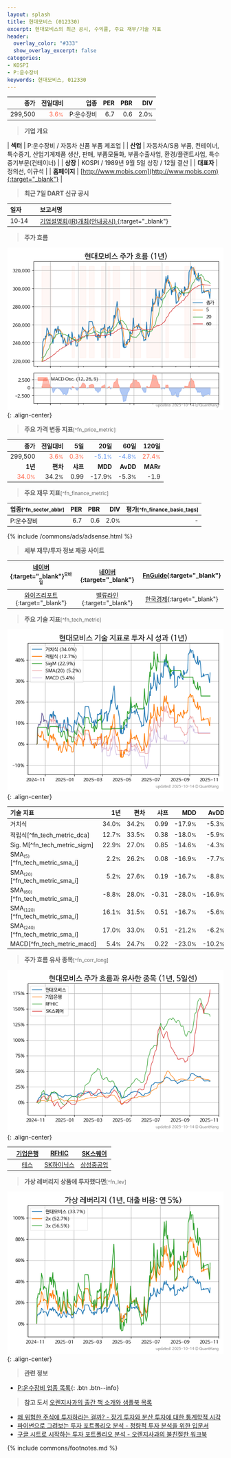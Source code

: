 ```yaml
---
layout: splash
title: 현대모비스 (012330)
excerpt: 현대모비스의 최근 공시, 수익률, 주요 재무/기술 지표
header:
  overlay_color: "#333"
  show_overlay_excerpt: false
categories:
- KOSPI
- P:운수장비
keywords: 현대모비스, 012330
---
```


| **종가** | **전일대비** | **업종** | **PER** | **PBR** | **DIV** |
| -------: | -----------: | -------: | ------: | ------: | ------: |
| 299,500 | <span style="color: tomato">3.6<small>%</small></span> | P:운수장비 | 6.7 | 0.6 | 2.0<small>%</small> |

<!-- more -->


> **기업 개요**<a id="company"></a>

| <span style="white-space:nowrap;">**섹터**</span> | P:운수장비 / 자동차 신품 부품 제조업 |
| <span style="white-space:nowrap;">**산업**</span> | 자동차A/S용 부품, 컨테이너, 특수중기, 산업기계제품 생산, 판매, 부품모듈화, 부품수출사업, 환경/플랜트사업, 특수중기부문(컨테이너) |
| <span style="white-space:nowrap;">**상장**</span> | KOSPI / 1989년 9월 5일 상장 / 12월 결산 |
| <span style="white-space:nowrap;">**대표자**</span> | 정의선, 이규석 |
| <span style="white-space:nowrap;">**홈페이지**</span> | [http://www.mobis.com](http://www.mobis.com){:target="_blank"} |


> **최근 7일 DART 신규 공시**<a id="dart"></a>

| **일자** |      | **보고서명** |
| :------- | :--- | :----------- |
| 10&#x2011;14 | | [기업설명회(IR)개최(안내공시)              ](https://dart.fss.or.kr/dsaf001/main.do?rcpNo=20251014800306){:target="_blank"} |


> **주가 흐름**<a id="price"></a>

![012330](/stock/images/012330.png){: .align-center}


> **주요 가격 변동 지표**<small>[^fn_price_metric]</small>

| **종가** | **전일대비** | **5일** | **20일** | **60일** | **120일** |
| -------: | -----------: | ------: | -------: | -------: | --------: |
| 299,500 | <span style="color: tomato">3.6<small>%</small></span> | <span style="color: tomato">0.3<small>%</small></span> | <span style="color: cornflowerblue">-5.1<small>%</small></span> | <span style="color: cornflowerblue">-4.8<small>%</small></span> | <span style="color: tomato">27.4<small>%</small></span> |
| **1년** | **편차** | **샤프** | **MDD** | **AvDD** | **MARr** |
| <span style="color: tomato">34.0<small>%</small></span> | 34.2<small>%</small> | 0.99 | -17.9<small>%</small> | -5.3<small>%</small> | -1.9 |


> **주요 재무 지표**<small>[^fn_finance_metric]</small>

| **업종**<small>[^fn_sector_abbr]</small> | **PER** | **PBR** | **DIV** | **평가**<small>[^fn_finance_basic_tags]</small> |
| :--------------------------------------- | ------: | ------: | ------: | ----------------------------------------------: |
| P:운수장비 | 6.7 | 0.6 | 2.0<small>%</small> | - |



{% include /commons/ads/adsense.html %}

> **세부 재무/투자 정보 제공 사이트**

| [네이버](https://m.stock.naver.com/domestic/stock/012330/finance/summary){:target="_blank"}<sup><small>모바일</small></sup> | [네이버](https://finance.naver.com/item/coinfo.naver?code=012330){:target="_blank"} | [FnGuide](https://comp.fnguide.com/SVO2/ASP/SVD_Invest.asp?gicode=A012330&MenuYn=Y){:target="_blank"} |
| :---: | :---: | :---: |
| [와이즈리포트](https://comp.wisereport.co.kr/company/c1040001.aspx?cmp_cd=012330){:target="_blank"} | [밸류라인](https://www.valueline.co.kr/finance/summary/012330){:target="_blank"} | [한국경제](https://markets.hankyung.com/stock/012330/financial-summary){:target="_blank"} |


> **주요 기술 지표**<small>[^fn_tech_metric]</small>


![012330](/stock/images/012330_tech.png){: .align-center}

| **기술 지표** | **1년** | **편차** | **샤프** | **MDD** | **AvDD** |
| :------------ | ------: | -----------: | -------: | ------: | -------: |
| 거치식 | 34.0<small>%</small> | 34.2<small>%</small> | 0.99 | -17.9<small>%</small> | -5.3<small>%</small> |
| 적립식[^fn_tech_metric_dca] | 12.7<small>%</small> | 33.5<small>%</small> | 0.38 | -18.0<small>%</small> | -5.9<small>%</small> |
| Sig. M[^fn_tech_metric_sigm] | 22.9<small>%</small> | 27.0<small>%</small> | 0.85 | -14.6<small>%</small> | -4.3<small>%</small> |
| SMA<small><sub>(5)</sub></small>[^fn_tech_metric_sma_i] | 2.2<small>%</small> | 26.2<small>%</small> | 0.08 | -16.9<small>%</small> | -7.7<small>%</small> |
| SMA<small><sub>(20)</sub></small>[^fn_tech_metric_sma_i] | 5.2<small>%</small> | 27.6<small>%</small> | 0.19 | -16.7<small>%</small> | -8.8<small>%</small> |
| SMA<small><sub>(60)</sub></small>[^fn_tech_metric_sma_i] | -8.8<small>%</small> | 28.0<small>%</small> | -0.31 | -28.0<small>%</small> | -16.9<small>%</small> |
| SMA<small><sub>(120)</sub></small>[^fn_tech_metric_sma_i] | 16.1<small>%</small> | 31.5<small>%</small> | 0.51 | -16.7<small>%</small> | -5.6<small>%</small> |
| SMA<small><sub>(240)</sub></small>[^fn_tech_metric_sma_i] | 17.0<small>%</small> | 33.0<small>%</small> | 0.51 | -21.2<small>%</small> | -6.2<small>%</small> |
| MACD[^fn_tech_metric_macd] | 5.4<small>%</small> | 24.7<small>%</small> | 0.22 | -23.0<small>%</small> | -10.2<small>%</small> |


> **주가 흐름 유사 종목**<a id="corr"></a><small>[^fn_corr_long]</small>

![012330](/stock/images/012330_corr.png){: .align-center}

|       | [기업은행](/024110/) | [RFHIC](/218410/) | [SK스퀘어](/402340/) |
| :---: | :------------------------------------: | :------------------------------------: | :------------------------------------: |
|       | [테스](/095610/) | [SK하이닉스](/000660/) | [삼성중공업](/010140/) |


> **가상 레버리지 상품에 투자했다면**<a id="2x"></a><small>[^fn_lev]</small>

![012330](/stock/images/012330_2x.png){: .align-center}


> **관련 정보**

- [P:운수장비 업종 목록](/stats/sector/kospi_업종_운수장비_종목/){: .btn .btn--info}

> **참고 도서** [오렌지사과의 출간 책 소개와 샘플북 목록](https://kongdori.tistory.com/691)

- [왜 위험한 주식에 투자하라는 걸까? - 장기 투자와 분산 투자에 대한 통계학적 시각](https://kongdori.tistory.com/421)
- [파이썬으로 그려보는 투자 포트폴리오 분석  - 정량적 투자 분석을 위한 입문서](https://kongdori.tistory.com/643)
- [구글 시트로 시작하는 투자 포트폴리오 분석 - 오렌지사과의 불친절한 워크북](https://kongdori.tistory.com/449)


{% include commons/footnotes.md %}
